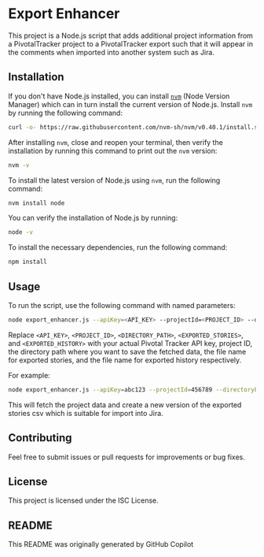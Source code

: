 # Export Enhancer

This project is a Node.js script that adds additional project information from a PivotalTracker project to a PivotalTracker export such that it will appear in the comments when imported into another system such as Jira.

## Installation

If you don't have Node.js installed, you can install [`nvm`](https://github.com/nvm-sh/nvm) (Node Version Manager) which can in turn install the current version of Node.js. Install `nvm` by running the following command:

```sh
curl -o- https://raw.githubusercontent.com/nvm-sh/nvm/v0.40.1/install.sh | bash
```

After installing `nvm`, close and reopen your terminal, then verify the installation by running this command to print out the `nvm` version:

```sh
nvm -v  
```

To install the latest version of Node.js using `nvm`, run the following command:

```sh
nvm install node
```

You can verify the installation of Node.js by running:

```sh
node -v
```

To install the necessary dependencies, run the following command:

```sh
npm install
```

## Usage
To run the script, use the following command with named parameters:

```sh
node export_enhancer.js --apiKey=<API_KEY> --projectId=<PROJECT_ID> --directoryPath=<DIRECTORY_PATH> --exportedStories=<EXPORTED_STORIES> --exportedHistory=<EXPORTED_HISTORY>
```

Replace `<API_KEY>`, `<PROJECT_ID>`, `<DIRECTORY_PATH>`, `<EXPORTED_STORIES>`, and `<EXPORTED_HISTORY>` with your actual Pivotal Tracker API key, project ID, the directory path where you want to save the fetched data, the file name for exported stories, and the file name for exported history respectively.

For example:

```sh
node export_enhancer.js --apiKey=abc123 --projectId=456789 --directoryPath=./data --exportedStories=stories.json --exportedHistory=history.json
```

This will fetch the project data and create a new version of the exported stories csv which is suitable for import into Jira.


## Contributing

Feel free to submit issues or pull requests for improvements or bug fixes.

## License

This project is licensed under the ISC License.

## README
This README was originally generated by GitHub Copilot